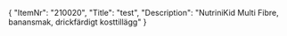 {
  "ItemNr": "210020",
  "Title": "test",
  "Description": "NutriniKid Multi Fibre, banansmak, drickfärdigt kosttillägg"
}